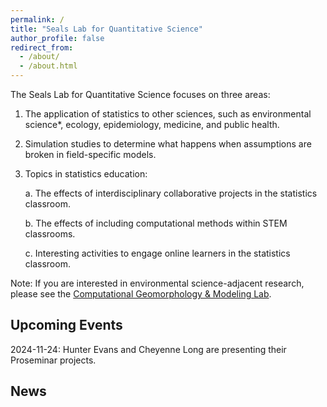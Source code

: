 ```yaml
---
permalink: /
title: "Seals Lab for Quantitative Science"
author_profile: false
redirect_from: 
  - /about/
  - /about.html
---
```


The Seals Lab for Quantitative Science focuses on three areas:

1. The application of statistics to other sciences, such as environmental science*, ecology, epidemiology, medicine, and public health.

2. Simulation studies to determine what happens when assumptions are broken in field-specific models. 

3. Topics in statistics education: 

    a. The effects of interdisciplinary collaborative projects in the statistics classroom.
    
    b. The effects of including computational methods within STEM classrooms.
    
    c. Interesting activities to engage online learners in the statistics classroom.
    
Note: If you are interested in environmental science-adjacent research, please see the [Computational Geomorphology & Modeling Lab](https://cgmlabuwf.github.io/).

Upcoming Events
------
2024-11-24: Hunter Evans and Cheyenne Long are presenting their Proseminar projects.

News
------
